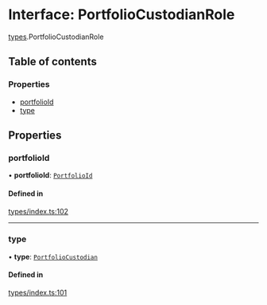 # Interface: PortfolioCustodianRole

[types](../wiki/types).PortfolioCustodianRole

## Table of contents

### Properties

- [portfolioId](../wiki/types.PortfolioCustodianRole#portfolioid)
- [type](../wiki/types.PortfolioCustodianRole#type)

## Properties

### portfolioId

• **portfolioId**: [`PortfolioId`](../wiki/types.PortfolioId)

#### Defined in

[types/index.ts:102](https://github.com/PolymeshAssociation/polymesh-sdk/blob/91c2d2d8/src/types/index.ts#L102)

___

### type

• **type**: [`PortfolioCustodian`](../wiki/types.RoleType#portfoliocustodian)

#### Defined in

[types/index.ts:101](https://github.com/PolymeshAssociation/polymesh-sdk/blob/91c2d2d8/src/types/index.ts#L101)
